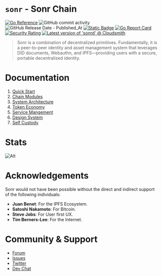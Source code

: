 # `sonr` - Sonr Chain

[![Go Reference](https://pkg.go.dev/badge/github.com/onsonr/sonr.svg)](https://pkg.go.dev/github.com/onsonr/sonr)
![GitHub commit activity](https://img.shields.io/github/commit-activity/w/onsonr/sonr)
![GitHub Release Date - Published_At](https://img.shields.io/github/release-date/onsonr/sonr)
[![Static Badge](https://img.shields.io/badge/homepage-sonr.io-blue?style=flat-square)](https://sonr.io)
[![Go Report Card](https://goreportcard.com/badge/github.com/onsonr/sonr)](https://goreportcard.com/report/github.com/onsonr/sonr)
[![Security Rating](https://sonarcloud.io/api/project_badges/measure?project=sonrhq_sonr&metric=security_rating)](https://sonarcloud.io/summary/new_code?id=sonr-io_sonr)
[![Latest version of 'sonrd' @ Cloudsmith](https://api-prd.cloudsmith.io/v1/badges/version/sonr/sonr/deb/sonrd/latest/a=amd64;xc=main;d=ubuntu%252Fxenial;t=binary/?render=true&show_latest=true)](https://cloudsmith.io/~sonr/repos/sonr/packages/detail/deb/sonrd/latest/a=amd64;xc=main;d=ubuntu%252Fxenial;t=binary/)

> Sonr is a combination of decentralized primitives. Fundamentally, it is a peer-to-peer identity and asset management system that leverages DID documents, Webauthn, and IPFS—providing users with a secure, portable decentralized identity.

# Documentation

1. [Quick Start](https://github.com/onsonr/sonr/wiki/1-%E2%80%90-Quick-Start)
2. [Chain Modules](https://github.com/onsonr/sonr/wiki/2-%E2%80%90-Chain-Modules)
3. [System Architecture](https://github.com/onsonr/sonr/wiki/3-%E2%80%90-System-Architecture)
4. [Token Economy](https://github.com/onsonr/sonr/wiki/4-%E2%80%90-Token-Economy)
5. [Service Mangement](https://github.com/onsonr/sonr/wiki/5-%E2%80%90-Service-Management)
6. [Design System](https://github.com/onsonr/sonr/wiki/6-%E2%80%90-Design-System)
7. [Self Custody](https://github.com/onsonr/sonr/wiki/7-%E2%80%90-Self-Custody)

# Stats

![Alt](https://repobeats.axiom.co/api/embed/8d0b17e889942889c5b6e632da09bd597efd84c4.svg "Repobeats analytics image")

# Acknowledgements

Sonr would not have been possible without the direct and indirect support of the following individuals:

- **Juan Benet**: For the IPFS Ecosystem.
- **Satoshi Nakamoto**: For Bitcoin.
- **Steve Jobs**: For User first UX.
- **Tim Berners-Lee**: For the Internet.

# Community & Support

- [Forum](https://github.com/onsonr/sonr/discussions)
- [Issues](https://github.com/onsonr/sonr/issues)
- [Twitter](https://sonr.io/twitter)
- [Dev Chat](https://sonr.io/discord)
